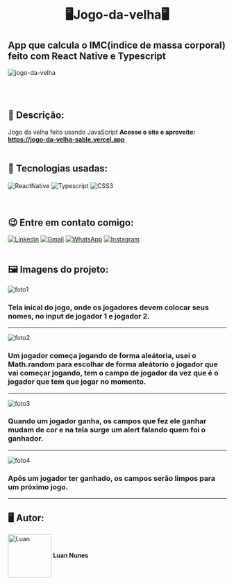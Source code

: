 <h1 align="center">🖥️Jogo-da-velha🖥️</h1>
<h2>App que calcula o IMC(indice de massa corporal) feito com React Native e Typescript</h2> 

![jogo-da-velha](https://user-images.githubusercontent.com/105875989/196572345-6fdb96c3-8cbe-4682-b86a-3584c5f3d555.gif)

<br>
<br>
<h2><strong> 📝 Descrição:</strong></h2>    

Jogo da velha feito usando JavaScript
<strong>Acesse o site e aproveite: https://jogo-da-velha-sable.vercel.app  </strong>
<br>
<br>
<h2><strong>🚀 Tecnologias usadas:</strong></h2>   

<div style='display:inline_block;'>
  <img align='center' alt='ReactNative' src='https://img.shields.io/badge/React_Native-20232A?style=for-the-badge&logo=react&logoColor=61DAFB'/>  
  <img align='center' alt='Typescript' src='https://img.shields.io/badge/TypeScript-007ACC?style=for-the-badge&logo=typescript&logoColor=white'/>
  <img align='center' alt='CSS3' src='https://img.shields.io/badge/CSS-239120?&style=for-the-badge&logo=css3&logoColor=white'/> 
</div>
<br><br>

<h2><strong>😉 Entre em contato comigo:</strong></h2>   

[![Linkedin](https://img.shields.io/badge/LinkedIn-0077B5?style=for-the-badge&logo=linkedin&logoColor=white)](https://www.linkedin.com/in/luan-nunes-esbaltar/)
[![Gmail](https://img.shields.io/badge/Gmail-D14836?style=for-the-badge&logo=gmail&logoColor=white)](mailto:nunesesbaltar.luan02@gmail.com)
[![WhatsApp](https://img.shields.io/badge/WhatsApp-25D366?style=for-the-badge&logo=whatsapp&logoColor=white)](https://api.whatsapp.com/send?phone=5561984653761&text=Ol%C3%A1%20Luan%2C%20tudo%20bem%3F)
[![Instagram](https://img.shields.io/badge/Instagram-E4405F?style=for-the-badge&logo=instagram&logoColor=white)](https://www.instagram.com/luan_nunees/)
<br>
<br>
<h2><strong> 🖼️ Imagens do projeto:</strong></h2> 

![foto1](https://user-images.githubusercontent.com/105875989/196404607-4db48eba-8693-4a7f-8527-2b843955cb6b.png)

### Tela inical do jogo, onde os jogadores devem colocar seus nomes, no input de jogador 1 e jogador 2.
<hr>

![foto2](https://user-images.githubusercontent.com/105875989/196404657-2023daa8-f09b-434e-a643-ad6a52e69b12.png)

### Um jogador começa jogando de forma aleátoria, usei o Math.random para escolhar de forma aleátorio o jogador que vai começar jogando, tem o campo de jogador da vez que é o jogador que tem que jogar no momento.
<hr>

![foto3](https://user-images.githubusercontent.com/105875989/196404710-d9e2e9c3-72e4-46a3-8551-f0ddace10c32.png)

### Quando um jogador ganha, os campos que fez ele ganhar mudam de cor e na tela surge um alert falando quem foi o ganhador.
<hr>

![foto4](https://user-images.githubusercontent.com/105875989/196404736-69289796-c42a-43c8-850c-6e005da881fc.png)

### Após um jogador ter ganhado, os campos serão limpos para um próximo jogo.
<hr>

<h2><strong>🖥️ Autor:</strong></h2>   

<img align='center' style="width:100px; height: 100px;" alt='Luan' src='https://user-images.githubusercontent.com/105875989/202720555-79b37083-a2e8-47d6-8d43-5003323b22ff.jpeg'/>  
<strong>Luan Nunes</strong> 

